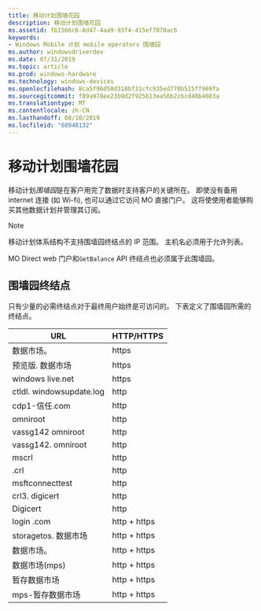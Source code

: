 ```yaml
---
title: 移动计划围墙花园
description: 移动计划围墙花园
ms.assetid: fb1566c6-8d47-4aa9-93f4-415ef7070ac6
keywords:
- Windows Mobile 计划 mobile operators 围墙园
ms.author: windowsdriverdev
ms.date: 07/31/2019
ms.topic: article
ms.prod: windows-hardware
ms.technology: windows-devices
ms.openlocfilehash: 8ca5f96d50d318bf31cfc935ed778b515ff969fa
ms.sourcegitcommit: f89a978ee23b9d2f925b13ea56b2c6cd48b4603a
ms.translationtype: MT
ms.contentlocale: zh-CN
ms.lasthandoff: 08/10/2019
ms.locfileid: "68948132"
---
```

# <a name="mobile-plans-walled-garden"></a>移动计划围墙花园

移动计划*围墙园*是在客户用完了数据时支持客户的关键所在。 即使没有备用 internet 连接 (如 Wi-fi), 也可以通过它访问 MO 直接门户。 这将使使用者能够购买其他数据计划并管理其订阅。

> [!NOTE]
> 移动计划体系结构不支持围墙园终结点的 IP 范围。 主机名必须用于允许列表。

MO Direct web 门户和`GetBalance` API 终结点也必须属于此围墙园。

## <a name="walled-garden-endpoints"></a>围墙园终结点

只有少量的必需终结点对于最终用户始终是可访问的。 下表定义了围墙园所需的终结点。

| URL | HTTP/HTTPS |
| --- | --- |
| 数据市场<span></span>。 | https |
| 预览版. 数据市场<span></span> | https |
| windows live<span></span>.net | https |
| ctldl. windowsupdate.log<span></span> | http |
| cdp1-信任<span></span>.com | http |
| omniroot<span></span> | http |
| vassg142 omniroot<span></span> | http |
| vassg142. omniroot<span></span> | http |
| <span></span>mscrl | http |
| <span></span>.crl | http |
| msftconnecttest<span></span> | http |
| crl3. digicert<span></span> | http |
| Digicert<span></span> | http |
| <span></span>login .com | http + https |
| storagetos. 数据市场<span></span> | http + https |
| 数据市场<span></span>。 | http + https |
| 数据市场<span></span>(mps) | http + https |
| 暂存数据市场<span></span> | http + https |
| mps-暂存数据市场<span></span> | http + https |
